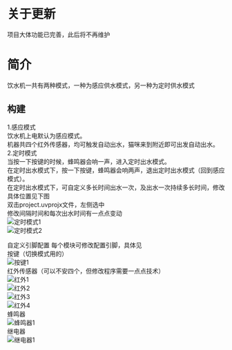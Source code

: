 # 关于更新
项目大体功能已完善，此后将不再维护
# 简介
饮水机一共有两种模式，一种为感应供水模式，另一种为定时供水模式
## 构建                                                                                                                                                                                                      
1.感应模式                                                                                                                                                                                                    
    饮水机上电默认为感应模式。                                                                                                                                                                                 
    机器共四个红外传感器，均可触发自动出水，猫咪来到附近即可出发自动出水。                                                                                                                                      
2.定时模式                                                                                                                                                                                                    
    当按一下按键的时候，蜂鸣器会响一声，进入定时出水模式。                                                                                                                                                     
    在定时出水模式下，按一下按键，蜂鸣器会响两声，退出定时出水模式（回到感应模式）。                                                                                                                            
    在定时出水模式下，可自定义多长时间出水一次，及出水一次持续多长时间，修改具体位置见下图                                                                                                                      
    双击project.uvprojx文件，左侧选中                                                                                                                                                                                                                                              
    修改间隔时间和每次出水时间有一点点变动                                                                                                                                                                                                                                           
![定时模式1](https://github.com/qi-ling-er/Cat_Drinking_Machine/assets/124680954/66aed13e-7b0f-490e-8747-996a4791257d)                                                                                                                                                            
![定时模式2](https://github.com/qi-ling-er/Cat_Drinking_Machine/assets/124680954/b535a5ab-d3b0-4b8a-ad7c-99a7863bf7db)                                                                                        

自定义引脚配置
每个模块可修改配置引脚，具体见                                                                                                                                                                                                                                                      
    按键（切换模式用的）                                                                                                                                                                                                                                                           
![按键1](https://github.com/qi-ling-er/Cat_Drinking_Machine/assets/124680954/93412b81-b148-4465-923d-90a7a0d9f4d3)                                                                                                                                                                
    红外传感器（可以不安四个，但修改程序需要一点点技术）                                                                                                                                                                                                                              
![红外1](https://github.com/qi-ling-er/Cat_Drinking_Machine/assets/124680954/c7cc2190-7930-4dce-8952-8888f0d23b54)                                                                                            
![红外2](https://github.com/qi-ling-er/Cat_Drinking_Machine/assets/124680954/a6dc7d62-1aa0-44bf-b36a-f9d70966faef)                                                                                            
![红外3](https://github.com/qi-ling-er/Cat_Drinking_Machine/assets/124680954/ea018b49-7782-4a63-a662-977b50c8ad6d)                                                                                            
![红外4](https://github.com/qi-ling-er/Cat_Drinking_Machine/assets/124680954/5fee0c31-0909-4558-a255-5f10c3e851f4)                                                                                            
    蜂鸣器                                                                                                                                                                                                                                                                        
![蜂鸣器1](https://github.com/qi-ling-er/Cat_Drinking_Machine/assets/124680954/25bc9534-761d-4424-8ce2-560d1d285f93)                                                                                        
    继电器                                                                                                                                                                                                                                                                        
![继电器1](https://github.com/qi-ling-er/Cat_Drinking_Machine/assets/124680954/0ce057d6-b4e0-4d76-ba7d-0fa40f5bc35d)                                                                                        
